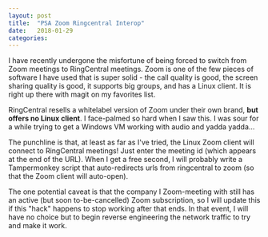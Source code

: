 ```yaml
---
layout: post
title:  "PSA Zoom Ringcentral Interop"
date:   2018-01-29
categories:
---
```


I have recently undergone the misfortune of being forced to switch from Zoom meetings to RingCentral meetings. Zoom is one of the few pieces of software I have used that is super solid - the call quality is good, the screen sharing quality is good, it supports big groups, and has a Linux client. It is right up there with magit on my favorites list.

RingCentral resells a whitelabel version of Zoom under their own brand, **but offers no Linux client**. I face-palmed so hard when I saw this. I was sour for a while trying to get a Windows VM working with audio and yadda yadda...

The punchline is that, at least as far as I've tried, the Linux Zoom client will connect to RingCentral meetings! Just enter the meeting id (which appears at the end of the URL). When I get a free second, I will probably write a Tampermonkey script that auto-redirects urls from ringcentral to zoom (so that the Zoom client will auto-open).

The one potential caveat is that the company I Zoom-meeting with still has an active (but soon to-be-cancelled) Zoom subscription, so I will update this if this "hack" happens to stop working after that ends. In that event, I will have no choice but to begin reverse engineering the network traffic to try and make it work.
